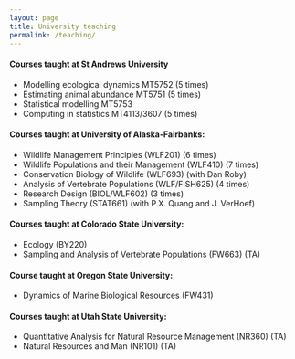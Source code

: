 ```yaml
---
layout: page
title: University teaching
permalink: /teaching/
---
```


#### Courses taught at St Andrews University
* Modelling ecological dynamics MT5752 (5 times)
* Estimating animal abundance MT5751 (5 times)
* Statistical modelling MT5753 
* Computing in statistics MT4113/3607 (5 times)

#### Courses taught at University of Alaska-Fairbanks:
* Wildlife Management Principles (WLF201) (6 times)
* Wildlife Populations and their Management (WLF410) (7 times)
* Conservation Biology of Wildlife (WLF693) (with Dan Roby)
* Analysis of Vertebrate Populations (WLF/FISH625) (4 times)
* Research Design (BIOL/WLF602) (3 times)
* Sampling Theory (STAT661) (with P.X. Quang and J. VerHoef)

#### Courses taught at Colorado State University:
* Ecology (BY220)
* Sampling and Analysis of Vertebrate Populations (FW663) (TA)

#### Course taught at Oregon State University:
* Dynamics of Marine Biological Resources (FW431)

#### Courses taught at Utah State University:
* Quantitative Analysis for Natural Resource Management (NR360) (TA)
* Natural Resources and Man (NR101) (TA)